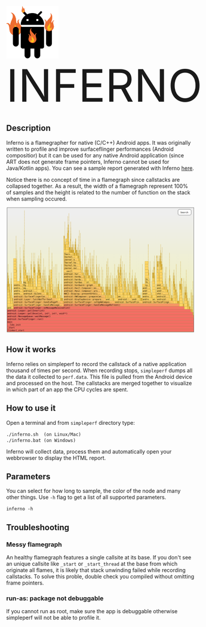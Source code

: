 <img style="float:left;" src="inferno.png" width="140"><div style="display:inline-block; font-size:120px;">INFERNO</div> 

## Description

Inferno is a flamegrapher for native (C/C++) Android apps. It was originally written to profile and improve
surfaceflinger performances (Android compositior) but it can be used for any native Android application (since ART does not generate frame pointers, Inferno cannot be used for Java/Kotlin apps). You can see a sample report generated with Inferno [here](../report.html).

Notice there is no concept of time in a flamegraph since callstacks are collapsed together. As a result, the width of a flamegraph represent 100% of samples and the height is related to the number of function on the stack when sampling occured.


<img style="display:inline-block;" src="main_thread_flamegraph.png">

## How it works
Inferno relies on simpleperf to record the callstack of a native application thousand of times per second. When recording stops, `simpleperf` dumps all the data it collected to `perf.data`. This file is pulled from the Android device and processed on the host. The callstacks are merged together to visualize in which part of an app the CPU cycles are spent. 



## How to use it

Open a terminal and from `simpleperf` directory type:
```
./inferno.sh  (on Linux/Mac)
./inferno.bat (on Windows)
```

Inferno will collect data, process them and automatically open your webbrowser to display the HTML report.

## Parameters

You can select for how long to sample, the color of the node and many other things. Use `-h` flag to get a list of all supported parameters.

```
inferno -h
```

## Troubleshooting

### Messy flamegraph
An healthy flamegraph features a single callsite at its base.
If you don't see an unique callsite like `_start` or `_start_thread` at the base from which originate all flames, it is likely that stack unwinding failed while recording callstacks. To solve this proble, double check you compiled without omitting frame pointers.

### run-as: package not debuggable
If you cannot run as root, make sure the app is debuggable otherwise simpleperf will not be able to profile it.